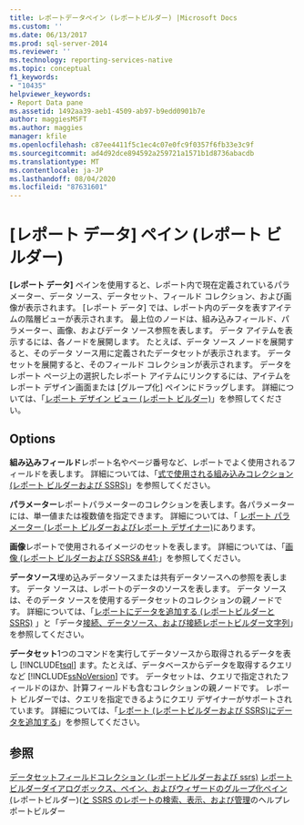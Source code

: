 ```yaml
---
title: レポートデータペイン (レポートビルダー) |Microsoft Docs
ms.custom: ''
ms.date: 06/13/2017
ms.prod: sql-server-2014
ms.reviewer: ''
ms.technology: reporting-services-native
ms.topic: conceptual
f1_keywords:
- "10435"
helpviewer_keywords:
- Report Data pane
ms.assetid: 1492aa39-aeb1-4509-ab97-b9edd0901b7e
author: maggiesMSFT
ms.author: maggies
manager: kfile
ms.openlocfilehash: c87ee4411f5c1ec4c07e0fc9f0357f6fb33e3c9f
ms.sourcegitcommit: ad4d92dce894592a259721a1571b1d8736abacdb
ms.translationtype: MT
ms.contentlocale: ja-JP
ms.lasthandoff: 08/04/2020
ms.locfileid: "87631601"
---
```

# <a name="report-data-pane-report-builder"></a>[レポート データ] ペイン (レポート ビルダー)
  **[レポート データ]** ペインを使用すると、レポート内で現在定義されているパラメーター、データ ソース、データセット、フィールド コレクション、および画像が表示されます。 [レポート データ] では、レポート内のデータを表すアイテムの階層ビューが表示されます。 最上位のノードは、組み込みフィールド、パラメーター、画像、およびデータ ソース参照を表します。 データ アイテムを表示するには、各ノードを展開します。 たとえば、データ ソース ノードを展開すると、そのデータ ソース用に定義されたデータセットが表示されます。 データセットを展開すると、そのフィールド コレクションが表示されます。 データをレポート ページ上の選択したレポート アイテムにリンクするには、アイテムをレポート デザイン画面または [グループ化] ペインにドラッグします。 詳細については、「[レポート デザイン ビュー &#40;レポート ビルダー&#41;](report-builder/report-design-view-report-builder.md)」を参照してください。

## <a name="options"></a>Options
 **組み込みフィールド**レポート名やページ番号など、レポートでよく使用されるフィールドを表します。 詳細については、「[式で使用される組み込みコレクション &#40;レポート ビルダーおよび SSRS&#41;](report-design/built-in-collections-in-expressions-report-builder.md)」を参照してください。

 **パラメーター**レポートパラメーターのコレクションを表します。各パラメーターには、単一値または複数値を指定できます。 詳細については、「 [レポート パラメーター (レポート ビルダーおよびレポート デザイナー)](report-design/report-parameters-report-builder-and-report-designer.md)にあります。

 **画像**レポートで使用されるイメージのセットを表します。 詳細については、「[画像 &#40;レポート ビルダーおよび SSRS& #41;](report-design/images-report-builder-and-ssrs.md)」を参照してください。

 **データソース**埋め込みデータソースまたは共有データソースへの参照を表します。 データ ソースは、レポートのデータのソースを表します。 データ ソースは、そのデータ ソースを使用するデータセットのコレクションの親ノードです。 詳細については、「[レポートにデータを追加する &#40;レポートビルダーと SSRS&#41;](report-data/report-datasets-ssrs.md) 」と「データ[接続、データソース、および接続レポートビルダー文字列](../../2014/reporting-services/data-connections-data-sources-and-connection-strings-in-report-builder.md)」を参照してください。

 **データセット**1つのコマンドを実行してデータソースから取得されるデータを表し [!INCLUDE[tsql](../includes/tsql-md.md)] ます。たとえば、データベースからデータを取得するクエリなど [!INCLUDE[ssNoVersion](../includes/ssnoversion-md.md)] です。 データセットは、クエリで指定されたフィールドのほか、計算フィールドも含むコレクションの親ノードです。 レポート ビルダーでは、クエリを指定できるようにクエリ デザイナーがサポートされています。 詳細については、「[レポート &#40;レポートビルダーおよび SSRS&#41;にデータを追加する](report-data/report-datasets-ssrs.md)」を参照してください。

## <a name="see-also"></a>参照
 [データセットフィールドコレクション &#40;レポートビルダーおよび ssrs&#41;](report-data/dataset-fields-collection-report-builder-and-ssrs.md) [レポートビルダーダイアログボックス、ペイン、およびウィザードの](../../2014/reporting-services/report-builder-help-for-dialog-boxes-panes-and-wizards.md)[グループ化ペイン &#40;](report-design/grouping-pane-report-builder.md)レポートビルダー&#41;&#40;[と SSRS のレポートの検索、表示、および管理](report-builder/finding-viewing-and-managing-reports-report-builder-and-ssrs.md)のヘルプレポートビルダー


